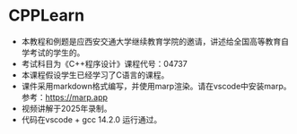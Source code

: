 # CPPLearn
+ 本教程和例题是应西安交通大学继续教育学院的邀请，讲述给全国高等教育自学考试的学生的。
+ 考试科目为《C++程序设计》课程代号：04737
+ 本课程假设学生已经学习了C语言的课程。
+ 课件采用markdown格式编写，并使用marp渲染。请在vscode中安装marp。参考：https://marp.app
+ 视频讲解于2025年录制。
+ 代码在vscode + gcc 14.2.0 运行通过。
